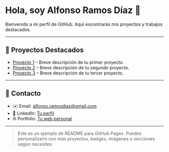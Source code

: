# Hola, soy Alfonso Ramos Díaz 👋

Bienvenido a mi perfil de GitHub. Aquí encontrarás mis proyectos y trabajos destacados.

---

## 🔹 Proyectos Destacados

- [Proyecto 1](https://github.com/Alfonso-Ramos-Diaz/proyecto-1) – Breve descripción de tu primer proyecto.
- [Proyecto 2](https://github.com/Alfonso-Ramos-Diaz/proyecto-2) – Breve descripción de tu segundo proyecto.
- [Proyecto 3](https://github.com/Alfonso-Ramos-Diaz/proyecto-3) – Breve descripción de tu tercer proyecto.

---

## 🔹 Contacto

- ✉️ Email: alfonso.ramosdiaz@gmail.com  
- 💼 LinkedIn: [Tu perfil](https://www.linkedin.com/in/alfonso-ramos-d%C3%ADaz-2256b5286/z)  
- 🌐 Portfolio: [Tu web personal](https://alfonso-ramos-diaz.github.io)

---

> Este es un ejemplo de README para GitHub Pages. Puedes personalizarlo con más proyectos, badges, imágenes o secciones según necesites.

